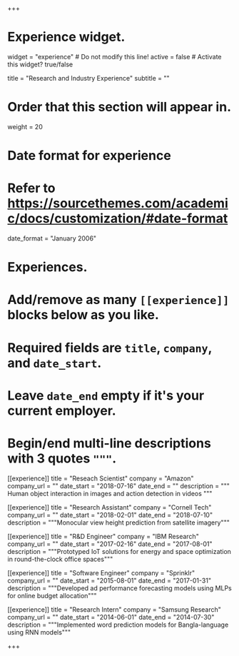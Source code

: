 +++
# Experience widget.
widget = "experience"  # Do not modify this line!
active = false  # Activate this widget? true/false

title = "Research and Industry Experience"
subtitle = ""

# Order that this section will appear in.
weight = 20

# Date format for experience
#   Refer to https://sourcethemes.com/academic/docs/customization/#date-format
date_format = "January 2006"

# Experiences.
#   Add/remove as many `[[experience]]` blocks below as you like.
#   Required fields are `title`, `company`, and `date_start`.
#   Leave `date_end` empty if it's your current employer.
#   Begin/end multi-line descriptions with 3 quotes `"""`.
[[experience]]
  title = "Reseach Scientist"
  company = "Amazon"
  company_url = ""
  date_start = "2018-07-16"
  date_end = ""
  description = """
  Human object interaction in images and action detection in videos
  """

[[experience]]
  title = "Research Assistant"
  company = "Cornell Tech"
  company_url = ""
  date_start = "2018-02-01"
  date_end = "2018-07-10"
  description = """Monocular view height prediction from satellite imagery"""

[[experience]]
  title = "R&D Engineer"
  company = "IBM Research"
  company_url = ""
  date_start = "2017-02-16"
  date_end = "2017-08-01"
  description = """Prototyped IoT solutions for energy and space optimization in round-the-clock office spaces"""

[[experience]]
  title = "Software Engineer"
  company = "Sprinklr"
  company_url = ""
  date_start = "2015-08-01"
  date_end = "2017-01-31"
  description = """Developed ad performance forecasting models using MLPs for online budget allocation"""

[[experience]]
  title = "Research Intern"
  company = "Samsung Research"
  company_url = ""
  date_start = "2014-06-01"
  date_end = "2014-07-30"
  description = """Implemented word prediction models for Bangla-language using RNN models"""

+++
